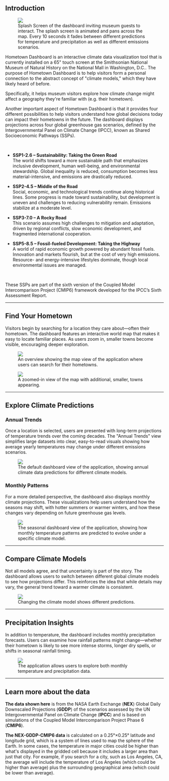 ## Introduction

<figure class="left-figure">
    <img src="/images/hometown-dashboard/splash.png">
    <figcaption>
        Splash Screen of the dashboard inviting museum guests to interact.
        The splash screen is animated and pans across the map.
        Every 10 seconds it fades between different predictions for temperature and precipitation as well as different emissions scenarios.
    </figcaption>
</figure>

Hometown Dashboard is an interactive climate data visualization tool that is currently installed on a 65" touch screen at the Smithsonian National Museum of Natural History on the National Mall in Washington, D.C..
The purpose of Hometown Dashboard is to help visitors form a personal connection to the abstract concept of "climate models," which they have likely heard of before.

Specifically, it helps museum visitors explore how climate change might affect a geography they're familiar with (e.g.
their hometown).

Another important aspect of Hometown Dashboard is that it provides four different possibilities to help visitors understand how global decisions today can impact their hometowns in the future.
The dashboard displays projections across four global greenhouse gas scenarios, defined by the Intergovernmental Panel on Climate Change (IPCC), known as Shared Socioeconomic Pathways (SSPs).

<br>

* **SSP1-2.6 – Sustainability: Taking the Green Road**  
    The world shifts toward a more sustainable path that emphasizes inclusive development, human well-being, and environmental stewardship.
    Global inequality is reduced, consumption becomes less material-intensive, and emissions are drastically reduced.

* **SSP2-4.5 – Middle of the Road**  
    Social, economic, and technological trends continue along historical lines.
    Some progress is made toward sustainability, but development is uneven and challenges to reducing vulnerability remain.
    Emissions stabilize at a moderate level.

* **SSP3-7.0 – A Rocky Road**   
    This scenario assumes high challenges to mitigation and adaptation, driven by regional conflicts, slow economic development, and fragmented international cooperation.

* **SSP5-8.5 – Fossil-fueled Development: Taking the Highway**  
    A world of rapid economic growth powered by abundant fossil fuels.
    Innovation and markets flourish, but at the cost of very high emissions.
    Resource- and energy-intensive lifestyles dominate, though local environmental issues are managed.

<br>

These SSPs are part of the sixth version of the Coupled Model Intercomparison Project (CMIP6) framework developed for the IPCC’s Sixth Assessment Report.

---

## Find Your Hometown

Visitors begin by searching for a location they care about—often their hometown.
The dashboard features an interactive world map that makes it easy to locate familiar places.
As users zoom in, smaller towns become visible, encouraging deeper exploration.

<figure class="right-figure">
    <img src="/images/hometown-dashboard/map.png">
    <figcaption>An overview showing the map view of the application where users can search for their hometowns.</figcaption>
</figure>

<figure class="left-figure">
    <img src="/images/hometown-dashboard/map_zoom.png">
    <figcaption>
        A zoomed-in view of the map with additional, smaller, towns appearing.
    </figcaption>
</figure>

---

## Explore Climate Predictions

### Annual Trends

Once a location is selected, users are presented with long-term projections of temperature trends over the coming decades.
The "Annual Trends" view simplifies large datasets into clear, easy-to-read visuals showing how average yearly temperatures may change under different emissions scenarios.

<figure class="right-figure">
    <img src="/images/hometown-dashboard/annual.png">
    <figcaption>
        The default dashboard view of the application, showing annual climate data predictions for different climate models.
    </figcaption>
</figure>

### Monthly Patterns

For a more detailed perspective, the dashboard also displays monthly climate projections.
These visualizations help users understand how the seasons may shift, with hotter summers or warmer winters, and how these changes vary depending on future greenhouse gas levels.

<figure class="left-figure">
    <img src="/images/hometown-dashboard/monthly.png">
    <figcaption>
        The seasonal dashboard view of the application, showing how monthly temperature patterns are predicted to evolve under a specific climate model.
    </figcaption>
</figure>

---

## Compare Climate Models

Not all models agree, and that uncertainty is part of the story.
The dashboard allows users to switch between different global climate models to see how projections differ.
This reinforces the idea that while details may vary, the general trend toward a warmer climate is consistent.

<figure class="right-figure">
    <img src="/images/hometown-dashboard/very_high_monthly.png">
    <figcaption>
        Changing the climate model shows different predictions.
    </figcaption>
</figure>

---

## Precipitation Insights

In addition to temperature, the dashboard includes monthly precipitation forecasts.
Users can examine how rainfall patterns might change—whether their hometown is likely to see more intense storms, longer dry spells, or shifts in seasonal rainfall timing.

<figure class="left-figure">
    <img src="/images/hometown-dashboard/precipitation_monthly.png">
    <figcaption>
        The application allows users to explore both monthly temperature and precipitation data.
    </figcaption>
</figure>

---

## Learn more about the data

**The data shown here** is from the NASA Earth Exchange (**NEX**) Global Daily Downscaled Projections (**GDDP**) of the scenarios assessed by the UN Intergovernmental Panel on Climate Change (**IPCC**) and is based on simulations of the Coupled Model Intercomparison Project Phase 6 (**CMIP6**).

**The NEX-GDDP-CMIP6 data** is calculated on a 0.25°×0.25° latitude and longitude grid, which is a system of lines used to map the sphere of the Earth.
In some cases, the temperature in major cities could be higher than what's displayed in the gridded cell because it includes a larger area than just that city.
For example, if you search for a city, such as Los Angeles, CA, the average will include the temperature of Los Angeles (which could be higher than average) plus the surrounding geographical area (which could be lower than average).
